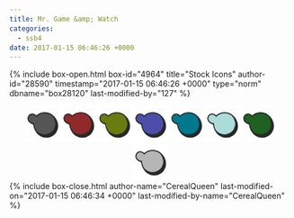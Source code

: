 ```yaml
---
title: Mr. Game &amp; Watch
categories:
  - ssb4
date: 2017-01-15 06:46:26 +0000
---
```

{% include box-open.html box-id="4964" title="Stock Icons" author-id="28590" timestamp="2017-01-15 06:46:26 +0000" type="norm" dbname="box28120" last-modified-by="127" %}
<center><img src="Stock_1.png" /><img src="Stock_2.png" /><img src="Stock_3.png" /><img src="Stock_4.png" /><img src="Stock_5.png" /><img src="Stock_6.png" /><img src="Stock_7.png" /><img src="Stock_8.png" /></center>
{% include box-close.html author-name="CerealQueen" last-modified-on="2017-01-15 06:46:34 +0000" last-modified-by-name="CerealQueen" %}
